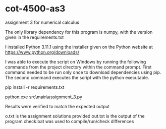 # cot-4500-as3
assignment 3 for numerical calculus

The only library dependency for this program is numpy, with the version given in the requirements.txt

I installed Python 3.11.1 using the installer given on the Python website at https://www.python.org/downloads/

I was able to execute the script on Windows by running the following commands from the project directory within the command prompt. First command needed to be run only once to download dependencies using pip. The second command executes the script with the python executable.

pip install -r requirements.txt

python.exe src\main\assignment_3.py

Results were verified to match the expected output

o.txt is the assignment solutions provided
out.txt is the output of the program
check.bat was used to compile/run/check differences
